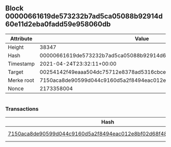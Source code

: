 ## Block 00000661619de573232b7ad5ca05088b92914d60e11d2eba0fadd59e958060db

Attribute | Value
--- | ---
Height | 38347
Hash | 00000661619de573232b7ad5ca05088b92914d60e11d2eba0fadd59e958060db
Timestamp | 2021-04-24T23:32:11+00:00
Target | 00254142f49eaaa504dc75712e8378ad5316cbcead634704b3734b6271167cc4
Merke root | 7150aca8de90599d044c9160d5a2f8494eac012e8bf02d68f48559f46d7ae0b8
Nonce | 2173358004

```

```

### Transactions

Hash | Amount
--- | ---
[7150aca8de90599d044c9160d5a2f8494eac012e8bf02d68f48559f46d7ae0b8](7150aca8de90599d044c9160d5a2f8494eac012e8bf02d68f48559f46d7ae0b8.md) | 10.00000000 SKEPTI 
